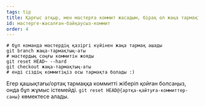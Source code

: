 ```yaml
---
tags: tip
title: Қарғыс атқыр, мен мастерға коммит жасадым, бірақ ол жаңа тармақта болу керек!
id: мастерге-жасалған-байқаусыз-коммит
order: 4
---
```


```git
# бұл команда мастердің қазіргі күйінен жаңа тармақ ашады
git branch жаңа-тармақтың-аты
# мастердың соңғы коммитін жояды
git reset HEAD~ --hard
git checkout жаңа-тармақтың-аты
# енді сіздің коммитіңіз осы тармақта болады :)
```

Егер қашықтағы/ортақ тармаққа коммитті жіберіп қойған болсаңыз, онда бұл жұмыс істемейді.
`git reset HEAD@{артқа-қайтуға-коммиттер-саны}` көмектесе алады.
